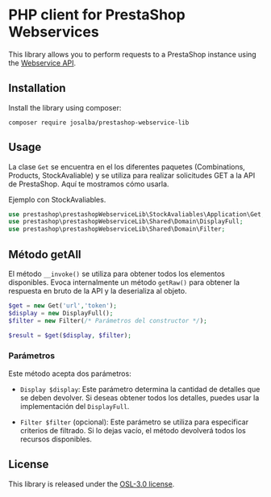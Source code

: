 # PHP client for PrestaShop Webservices

This library allows you to perform requests to a PrestaShop instance using the [Webservice API](https://devdocs.prestashop.com/8/development/webservice/).

## Installation

Install the library using composer:

```
composer require josalba/prestashop-webservice-lib
```

## Usage

La clase `Get` se encuentra en el los diferentes paquetes (Combinations, Products, StockAvaliable) y se utiliza para realizar solicitudes GET a la API de PrestaShop. Aquí te mostramos cómo usarla.

Ejemplo con StockAvaliables.
```php
use prestashop\prestashopWebserviceLib\StockAvaliables\Application\Get;
use prestashop\prestashopWebserviceLib\Shared\Domain\DisplayFull;
use prestashop\prestashopWebserviceLib\Shared\Domain\Filter;
```

## Método getAll

El método `__invoke()` se utiliza para obtener todos los elementos disponibles. Evoca internalmente un método `getRaw()` para obtener la respuesta en bruto de la API y la deserializa al objeto.

```php
$get = new Get('url','token');
$display = new DisplayFull();
$filter = new Filter(/* Parámetros del constructor */);

$result = $get($display, $filter);
```

### Parámetros

Este método acepta dos parámetros:

- `Display $display`: Este parámetro determina la cantidad de detalles que se deben devolver. Si deseas obtener todos los detalles, puedes usar la implementación del `DisplayFull`.

- `Filter $filter` (opcional): Este parámetro se utiliza para especificar criterios de filtrado. Si lo dejas vacío, el método devolverá todos los recursos disponibles.

## License

This library is released under the [OSL-3.0 license](LICENSE.md).


